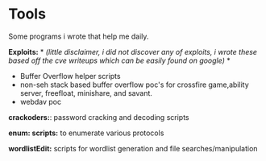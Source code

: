 # Tools

Some programs i wrote that help me daily.  

**Exploits:** * *(little disclaimer, i did not discover any of exploits, i wrote these based off the cve writeups which can be easily found on google)* *
  * Buffer Overflow helper scripts
  * non-seh stack based buffer overflow poc's for crossfire game,ability server, freefloat, minishare, and savant. 
  * webdav poc

**crackoders:**: password cracking and decoding scripts


**enum: scripts:** to enumerate various protocols

**wordlistEdit:** scripts for wordlist generation and file searches/manipulation
	
	
